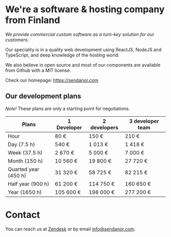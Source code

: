 # We're a software & hosting company from Finland

*We provide commercial custom software as a turn-key solution for our customers.*

Our speciality is in a quality web development using ReactJS, NodeJS and TypeScript, and deep knowledge of the hosting world.

We also believe in open source and most of our components are available from Github with a MIT license.

Check our homepage: https://sendanor.com

## Our development plans

*Note!* These plans are only a starting point for negotiations.

| Plans                | 1 Developer   | 2 developers  | 3 developer team  |
| -------------------- | ------------- | ------------- | ----------------- |
| Hour                 | 80 €          | 150 €         | 210 €             |
| Day (7.5 h)          | 540 €         | 1 013 €       | 1 418 €           |
| Week (37.5 h)        | 2 670 €       | 5 000 €       | 7 000 €           |
| Month (150 h)        | 10 560 €      | 19 800 €      | 27 720 €          |
| Quarted year (450 h) | 31 320 €      | 58 725 €      | 82 215 €          |
| Half year (900 h)    | 61 200 €      | 114 750 €     | 160 650 €         |
| Year (1650 h)        | 105 600 €     | 198 000 €     | 277 200 €         |

# Contact

You can reach us at [Zendesk](https://sendanor.zendesk.com) or by email [info@sendanor.com](mailto:info@sendanor.com).
